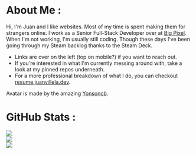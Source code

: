 # About Me :
Hi, I'm Juan and I like websites. Most of my time is spent making them for strangers online. I work as a Senior Full-Stack Developer over at [Big Pixel](https://thebigpixel.net). When I'm not working, I'm usually still coding. Though these days I've been going through my Steam backlog thanks to the Steam Deck.

- Links are over on the left (top on mobile?) if you want to reach out.
- If you're interested in what I'm currently messing around with, take a look at my pinned repos underneath.
- For a more professional breakdown of what I do, you can checkout [resume.juanvillela.dev](https://resume.juanvillela.dev).

Avatar is made by the amazing [Yonsoncb](https://twitter.com/Yonsoncb).

# GitHub Stats :
![](https://github-readme-stats.vercel.app/api?username=fourjuaneight&theme=bear&hide_border=false&include_all_commits=false&count_private=false)<br/>
![](https://github-readme-streak-stats.herokuapp.com/?user=fourjuaneight&theme=bear&hide_border=false)<br/>
![](https://github-readme-stats.vercel.app/api/top-langs/?username=fourjuaneight&theme=bear&hide_border=false&include_all_commits=false&count_private=false&layout=compact)
